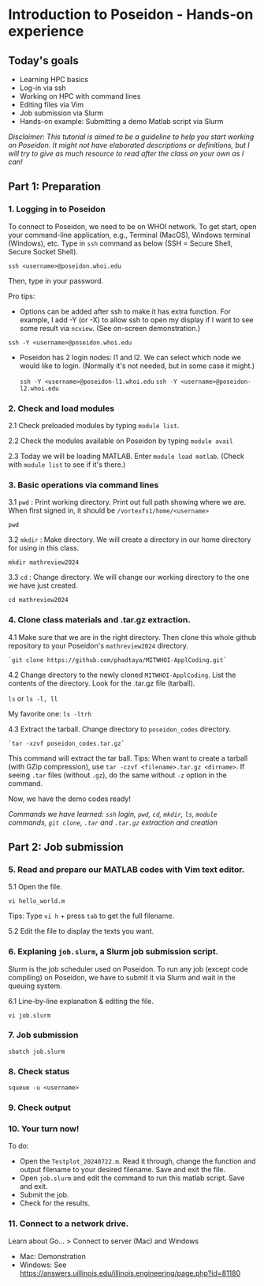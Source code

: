 # Introduction to Poseidon - Hands-on experience

## Today's goals

* Learning HPC basics
* Log-in via ssh
* Working on HPC with command lines
* Editing files via Vim
* Job submission via Slurm
* Hands-on example: Submitting a demo Matlab script via Slurm

*Disclaimer: This tutorial is aimed to be a guideline to help you start working on Poseidon. It might not have elaborated descriptions or definitions, but I will try to give as much resource to read after the class on your own as I can!*

## Part 1: Preparation

### 1. Logging in to Poseidon

To connect to Poseidon, we need to be on WHOI network. To get start, open your command-line application, e.g., Terminal (MacOS), Windows terminal (Windows), etc. Type in `ssh` command as below (SSH = Secure Shell, Secure Socket Shell).

`ssh <username>@poseidon.whoi.edu`

Then, type in your password.

Pro tips:
- Options can be added after ssh to make it has extra function. For example, I add -Y (or -X) to allow ssh to open my display if I want to see some result via `ncview`. (See on-screen demonstration.)

`ssh -Y <username>@poseidon.whoi.edu`

- Poseidon has 2 login nodes: l1 and l2. We can select which node we would like to login. (Normally it's not needed, but in some case it might.)

    `ssh -Y <username>@poseidon-l1.whoi.edu`   `ssh -Y <username>@poseidon-l2.whoi.edu`

### 2. Check and load modules

2.1 Check preloaded modules by typing  `module list`.

2.2 Check the modules available on Poseidon by typing `module avail`

2.3 Today we will be loading MATLAB. Enter `module load matlab`. (Check with `module list` to see if it's there.)

### 3. Basic operations via command lines

3.1 `pwd` : Print working directory. Print out full path showing where we are. When first signed in, it should be `/vortexfs1/home/<username>`

  `pwd`

3.2 `mkdir` : Make directory. We will create a directory in our home directory for using in this class.

  `mkdir mathreview2024`

3.3 `cd` : Change directory. We will change our working directory to the one we have just created.

`cd mathreview2024`

### 4. Clone class materials and .tar.gz extraction.

4.1 Make sure that we are in the right directory. Then clone this whole github repository to your Poseidon's `mathreview2024` directory.

    `git clone https://github.com/phadtaya/MITWHOI-ApplCoding.git`
    

4.2 Change directory to the newly cloned `MITWHOI-ApplCoding`. List the contents of the directory. Look for the .tar.gz file (tarball).

`ls` or `ls -l, ll`

My favorite one: `ls -ltrh`

4.3 Extract the tarball. Change directory to `poseidon_codes` directory.

    `tar -xzvf poseidon_codes.tar.gz`


This command will extract the tar ball. Tips: When want to create a tarball (with GZip compression), use `tar -czvf <filename>.tar.gz <dirname>`. If seeing `.tar` files (without `.gz`), do the same without `-z` option in the command.

Now, we have the demo codes ready!

*Commands we have learned: `ssh` login, `pwd`, `cd`, `mkdir`, `ls`, `module` commands, `git clone`, `.tar` and `.tar.gz` extraction and creation*

## Part 2: Job submission

### 5. Read and prepare our MATLAB codes with Vim text editor.

5.1 Open the file.

`vi hello_world.m`

Tips: Type `vi h` + press `tab` to get the full filename.

5.2 Edit the file to display the texts you want.

### 6. Explaning `job.slurm`, a Slurm job submission script.

Slurm is the job scheduler used on Poseidon. To run any job (except code compiling) on Poseidon, we have to submit it via Slurm and wait in the queuing system.

6.1 Line-by-line explanation & editing the file.

`vi job.slurm`

### 7. Job submission

`sbatch job.slurm`


### 8. Check status

`squeue -u <username>`

### 9. Check output

### 10. Your turn now!

To do:

* Open the `Testplot_20240722.m`. Read it through, change the function and output filename to your desired filename. Save and exit the file.
* Open `job.slurm` and edit the command to run this matlab script. Save and exit.
* Submit the job.
* Check for the results.

### 11. Connect to a network drive. 

Learn about Go... > Connect to server (Mac) and Windows

* Mac: Demonstration
* Windows: See https://answers.uillinois.edu/illinois.engineering/page.php?id=81180


















